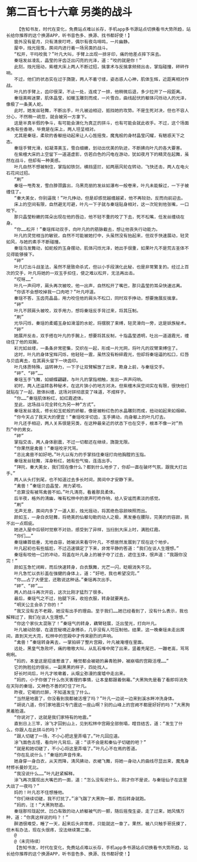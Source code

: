 # 第二百七十六章 另类的战斗
        【告知书友，时代在变化，免费站点难以长存，手机app多书源站点切换看书大势所趋，站长给你推荐的这个换源APP，听书音色多、换源、找书都好使！】
       窗外没有星月，只有清泉叮咚，偶尔有夜鸟啼鸣，一片幽静。
       屋中，烛光摇曳，房间内进行着一场另类的战斗。
       “松开，干吗咬我？”叶凡大叫，手臂上出现一排牙印，痛的他差点摔下床去。
       秦瑶发丝凌乱，晶莹的牙齿泛出闪亮的光泽，道：“咬的就是你！”
       此刻，烛光摇动，紫檀大床上两人不断过招，擒拿术与反擒拿频频出击，掌指碰撞，砰砰作响。
       不过，他们的状态实在过于旖旎，两人不着寸缕，姿态惑人心神，肌体生辉，近距离相对作战。
       叶凡的手臂上，齿印很深，不止一处，连成了一排，他稍微后退，多少拉开了一段距离。
       秦瑶美眸迷蒙，肌体晶莹，如暖玉雕刻而成，一片雪白，曲线起伏的躯体闪烁动人的光泽，像极了一条美人蛇。
       此时，她发丝轻舞，不断出手，叶凡被迫相迎，抵挡她的攻势。不是生死对决，但也不容人分心，不然稍一疏忽，就会被另一方拿下。
       这是半真半假的争斗，有可能会演化为真正的拼斗，也有可能会就此收手。不过，这个场面未免有些香艳，毕竟是在床上，两人坦呈相对。
       尤其是秦瑶，柔软的香躯扭动起来让人心旌摇曳，魔鬼般的身材晶莹闪耀，有魅惑天下之态。
       秦瑶手臂光滑，如凝滞美玉，雪白细嫩，划动出优美的轨迹，不断拂向叶凡的各大要害。
       在紫檀大床的上空留下一道道虚影，仿若白色的闪电在游动，犹如夜月下的精灵在起舞，虽然在战斗，但却有一种美感。
       叶凡自然不想被制住，掌指如铁剑，横挡竖拦，如两扇风轮在转动，飞快还击，两人在电火石花间过招。
       “刷”
       秦瑶一甩秀发，雪白脖颈露出，乌黑亮丽的发丝如瀑布一般卷来，叶凡未能躲过，一下子被缠住了。
       “秦大美女，你别逼我！”叶凡挣动，但是却感觉越缠越紧，他不再较劲，反而向前迎去。
       床上的空间有限，自然避无可避，叶凡一下子就与秦瑶贴身相对，这一次轮到他张嘴，一口咬下。
       那只晶莹粉嫩的耳朵出现在他的唇边，他不轻不重的咬了下去，死不松嘴，任发丝缠绕在身。
       “你……松开！”秦瑶挥动双手，向叶凡的的筋脉截去，想让他丧失行动能力。
       叶凡的灵觉相当的敏锐，自然不可能被她打中，头虽然没有抬起来，但双手快速展动，轻灵如风，与她的素手不断碰撞。
       秦瑶乌发舞动，如蛇般的玉身摆动，肌体闪烁光泽，她出手很重，如果叶凡不是荒古圣体不见得能够接下。
       “砰”
       叶凡打出斗战圣法，虽然不是致命杀式，但以小手段演化此秘，也是非常繁复的。经过上百次的交手，叶凡将她的一双玉手扣住，使之难以松开，无法再出击。
       “哎呀……”
       叶凡一声闷哼，肩头再次被咬，他一出声，自然松开了嘴巴，那只晶莹的耳朵快速远离。
       “你该不会想咬掉我一口肉吧？”叶凡哼道。
       秦瑶不答，玉齿亮晶晶，用力咬住他的肩头不松口，同时双手挣动，想要施展反擒拿。
       “砰”
       叶凡不顾肩头被咬，双手用力，想将秦瑶反手背过来，将其压制。
       “刷”
       光华闪烁，秦瑶的柔媚玉身如滑溜的水蛇，将摆脱了束缚，轻灵滑向一旁，这是妖族秘术。
       “砰”
       她展开反击，双手搭在叶凡的手腕上，想要将其反制，十指晶莹透明，吐出一道道霞光，缠绕住了他的双腕。
       彩光如丝缕，一条条非常密集，交织在一起，形成一片光网，将叶凡的双臂束缚住了。
       这时，叶凡的身体宝辉闪烁，他轻轻一震，虽然没有粉碎霞光，但却将秦瑶逼的松口，红唇与贝齿离去，在其肩头留下一块齿印。
       叶凡体质特殊，运转神力，一下子让双臂解放了出来，欺身上前，与秦瑶交手。
       “砰”、“砰”……
       秦瑶玉手飞舞，如蝴蝶翩翩，与叶凡的掌指相触，发出一声声闷响。
       初时，两人还运转各种秘术，在这片狭小的地方对决。但紫檀木床空间实在有限，很快他们就贴在了一起，肢体纠缠，这场对拼彻底变了味道，不成样子。
       “你……”秦瑶肌体粉红，如红霞遮体。
       至此，这场战斗完全转化为另一种“方式”。
       秦瑶发丝凌乱，修长如玉蛇般的娇躯，像是被粉红色的水晶雕刻而成，扭动如起来如烟柳。
       “你今天占了我天大的便宜！”秦瑶咬牙切齿，玉手拂动，向身躯上的叶凡打去。
       叶凡还手相迎，两人关系很是另类，在这种最亲近的状态下也在交手，根本不像一对“热烈”中的男女。
       “砰”
       掌指交击，两人身体剧震，不过一切都还在继续，旖旎无限。
       “你果然是禽兽！”秦瑶咬牙咒骂。
       “总比禽兽不如好吧。”叶凡以有力的手掌挡住秦瑶打向他胸膛的玉指。
       秦瑶发丝轻舞，浑身粉红，她有些气恼，连连出手。
       “拜托，秦大美女，我们现在像什么？都到什么地步了，你却一直在破坏气氛，跟我大打出手。”
       两人从头打到尾，也不知道过去多长时间，房间中才安静下来。
       “禽兽！”秦瑶贝齿晶莹，用力紧咬。
       “总算没有被骂禽兽不如。”叶凡清亮，看着那具柔体。
       后半夜，格外的清幽，唯有松林中的泉声叮咚作响，给人安谧而素淡的感觉。
       “刷”
       无声无息，房间内多了一道人影，烛光摇动，将其绝色容颜映照而出。
       颜如玉，一身白衣轻舞，将绝美的仙躯勾勒的动人之极，黑发垂在腰际，完美的的容颜，挑不出一点瑕疵。
       她进入屋中后顿时觉察不对劲，感受到了异样，当扫到大床上时，满脸红霞。
       “你们……”
       秦瑶螓首低垂，无地自容，她被派来看守叶凡，不想居然发展到了现在这个地步。
       叶凡起初也有些尴尬，不过迅速镇定了下来，非常平静的答道：“我们在谈人生理想。”
       秦瑶有咬他一口的冲动，将盖在叶凡身上的被子夺了过去，遮住玉体，恨声道：“我跟你没完！”
       颜如玉急忙闭眸，而后快速转身，白衣飘舞，光芒一闪，眨眼消失不见。
       叶凡急忙以衣衫盖在强健的身体上，道：“好吧，我也希望没完。”
       “你……占了大便宜，还敢说这种话。”秦瑶再次出手。
       “砰”、“砰”……
       两人的战斗再次开启，这次比刚才猛烈了很多。
       最后，秦瑶气之不过，抬腿下床，收拾衣服，转身就要离去。
       “明天公主会杀了你的！”
       “我又没有去不老殿，她没有出手的理由。至于我们……她已经看到了，没有什么表示，我也解释过了，我们在谈人生理想。”
       “你这个家伙太混账了！”秦瑶气的转身，藕臂轻展，泛出莹光，打向叶凡。
       叶凡被动防御，在道宫秘境近身搏杀，几乎没有人可压制他。结果，这一晚秦瑶未走出房间，直到天光大亮，松林中的宫殿中才传来剧烈的声响。
       “禽兽！”秦瑶转身离去，一掌拍碎了整片宫殿，叶凡被淹埋在里面。
       远处，黑皇气急败坏，痛的嗷嗷大叫，从乱石堆中爬了出来，竖着秃尾巴，一蹦老高，骂骂咧咧。
       “妈的，本皇这是招谁惹谁了，睡觉都会被砸的鼻青脸肿，被崩塌的宫殿活埋……”
       它的狗脸拉的很长，一副黑黑的样子，四处找人。
       好长时间后，叶凡才咳嗽着，从烟尘弥漫的废墟中走出来。
       “妈的，小子你做了什么伤天害理的事情，让本皇都跟着倒霉。”大黑狗先是看了看即将消失在天际的秦瑶，又神色不善的盯住了叶凡。
       昨夜，它喝的烂醉，不知道发生了什么。
       “当然是地震了，你没看到我都被活埋了吗？”叶凡一边说一边来到溪水畔冲洗身体。
       “胡说八道，你们家地震只专门震这一座山啊？别的山峰上的宫阙不都是好好的吗？”大黑狗黑着脸道。
       “你说对了，这就是我们家特有的地震。”
       直到日上三竿，涂飞才回到山上，见到松林中宫殿全部倒塌，瞠目结舌，道：“发生了什么，你跟人在此拼斗的吗？”
       “跟人切磋了一场，不小心把这里弄塌了。”叶凡回应道。
       涂飞面色古怪，看向叶凡背后，道：“该不会是和秦仙子切磋的吧？”
       “就是和她切磋了，不小心将这里弄塌了。”叶凡心不在焉的答道。
       “你在乱说什么！”秦瑶的声音传来。
       她身穿一身白衣，从天而降，清风拂动，衣裙飞舞，将她一身动人的曲线尽显出来，魔鬼身材修长曼妙无比。
       “我没说什么……”叶凡赶紧解释。
       涂飞再次展现出大嘴巴的一面，道：“怎么没有说什么，刚才你不是说，与秦瑶仙子在这里大战了一夜吗？”
       妈的！叶凡忍不住想捶他。
       “你们继续切磋，我不打扰了。”涂飞踹了大黑狗一脚，而后转身就跑。
       “妈的，汪！”大黑狗怒追。
       秦瑶那玲珑起伏、凹凸有致的动人娇躯被气的一颤，随后摇曳生姿，走了过来，她风情万种，道：“你真这样说的吗？！”
       醉酒很难受，睡了一天，起来后头非常疼，只能就这一章了。果然，被八只触手哥抚摸了，但木有办法，现在头很疼，没法继续第二章。
       @
       @（未完待续）
       【告知书友，时代在变化，免费站点难以长存，手机app多书源站点切换看书大势所趋，站长给你推荐的这个换源APP，听书音色多、换源、找书都好使！】